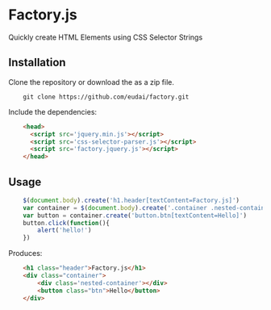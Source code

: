 Factory.js
========================

Quickly create HTML Elements using CSS Selector Strings


Installation
------------

Clone the repository or download the as a zip file.

```
	git clone https://github.com/eudai/factory.git
```

Include the dependencies:

```html
	<head>
	  <script src='jquery.min.js'></script>
	  <script src='css-selector-parser.js'></script>
	  <script src='factory.jquery.js'></script>
	</head>	
```

Usage
-----

```javascript
	$(document.body).create('h1.header[textContent=Factory.js]')
	var container = $(document.body).create('.container .nested-container')
	var button = container.create('button.btn[textContent=Hello]')
	button.click(function(){
		alert('hello!')
	})
```

Produces:

```html
	<h1 class="header">Factory.js</h1>
	<div class="container">
		<div class='nested-container'></div>
		<button class="btn">Hello</button>
	</div>	
```
